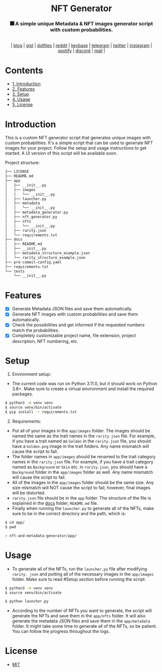 <div align="center">
    <h1>NFT Generator</h1>
    <h3>🎆 A simple unique Metadata & NFT images generator script with custom 
probabilities.</h3>
</div>

<br>

<div align="center">
	| 
    <a href="https://vusal.substack.com">blog</a> | 
    <a href="https://gist.github.com/woosal1337">gist</a> | 
    <a href="https://github.com/woosal1337/dotfiles">dotfiles</a> |  
    <a href="https://www.reddit.com/user/woosal1337">reddit</a> | 
    <a href="https://keybase.io/woosal">keybase</a> | 
    <a href="https://t.me/woosal1337">telegram</a> |
    <a href="https://twitter.com/woosal1337">twitter</a> | 
    <a href="https://www.instagram.com/woosal1337/">instagram</a> |
    <a href="https://open.spotify.com/user/3pd70lv4jpyjbjxjfgysx3pzl">spotify</a> |
    <a href="https://discordapp.com/users/901937888688758785">discord</a> |
    <a href="mailto:woosal@pm.me">mail</a> |
</div>

# Contents
- [1. Introduction](#introduction)
- [2. Features](#features)
- [3. Setup](#setup)
- [4. Usage](#usage)
- [5. License](#license)

# Introduction
This is a custom NFT generator script that generates unique images with custom probabilities. 
It's a simple script that can be used to generate NFT images for your project. Follow the setup and usage instructions to get started.
A UI version of this script will be available soon.

Project structure:
```zsh
├── LICENSE
├── README.md
├── app
│   ├── __init__.py
│   ├── images
│   │   └── __init__.py
│   ├── launcher.py
│   ├── metadata
│   │   └── __init__.py
│   ├── metadata_generator.py
│   ├── nft_generator.py
│   ├── nfts
│   │   └── __init__.py
│   ├── rarity.json
│   └── requirements.txt
├── docs
│   ├── README.md
│   ├── __init__.py
│   ├── metadata_structure_example.json
│   └── rarity_structure_example.json
├── pre-commit-config.yaml
├── requirements.txt
└── tests
    └── __init__.py
```

# Features
- [X] Generate Metadata JSON files and save them automatically.
- [X] Generate NFT images with custom probabilities and save them automatically.
- [X] Check the possibilities and get informed if the requested numbers match the 
  probabilities.
- [X] Completely customizable project name, file extension, project description, NFT 
  numbering, etc.

# Setup
1. Environment setup:
- The current code was run on Python 3.11.0, but it should work on Python 3.8+. Make 
  sure to create a virtual environment and install the required packages.
```zsh
$ python3 -m venv venv
$ source venv/bin/activate
$ pip install -r requirements.txt
```

2. Requirements:
- Put all of your images in the `app/images` folder. The images should be named the 
  same as the trait names in the `rarity.json` file. For example, if you have a trait named 
  as `Golden` in the `rarity.json` file, you should have a `Golden.png` image in the 
  trait folders. Any name mismatch will cause the script to fail.
- The folder names in `app/images` should be renamed to the trait category names in the 
  `rarity.json` file. For example, if you have a trait category named as 
  `Background` or `Skin` etc. in `rarity.json`, you should have a `Background` folder in
  the `app/images` folder as well. Any name mismatch will cause the script to fail.
- All of the images in the `app/images` folder should be the same size. Any size mismatch 
  will NOT cause the script to fail, however, final images will be distorted.
- `rarity.json` file should be in the `app` folder. The structure of the file is 
  explained in the [docs](app/docs/README.md) folder, `README.md` file.
- Finally when running the `launcher.py` to generate all of the NFTs, make sure to 
  be in the correct directory and the path, which is:
```zsh
$ cd app/
$ pwd

> nft-and-metadata-generator/app/
```

# Usage
- To generate all of the NFTs, run the `launcher.py` file after modifying `rarity.
  json` and putting all of the necessary images in the `app/images` folder. Make 
  sure to read #Setup section before running the script:
```zsh
$ python3 -m venv venv
$ source venv/bin/activate

$ python launcher.py
```
- According to the number of NFTs you want to generate, the script will generate 
  the NFTs and save them in the `app/nfts` folder. It will also generate the 
  metadata JSON files and save them in the `app/metadata` folder. It might take some 
  time to generate all of the NFTs, so be patient. You can follow the progress 
  throughout the logs.

# License
- [MIT](LICENSE)